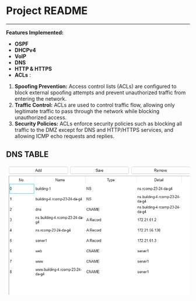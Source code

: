 # Project README

---



**Features Implemented:**

- **OSPF**
- **DHCPv4**
- **VoIP**
- **DNS**
- **HTTP & HTTPS**
- **ACLs** :

1. **Spoofing Prevention:** Access control lists (ACLs) are configured to block external spoofing attempts and prevent unauthorized traffic from entering the network.
2. **Traffic Control:** ACLs are used to control traffic flow, allowing only legitimate traffic to pass through the network while blocking unauthorized access.
3. **Security Policies:** ACLs enforce security policies such as blocking all traffic to the DMZ except for DNS and HTTP/HTTPS services, and allowing ICMP echo requests and replies.

## DNS TABLE

![dns-table.png](dns-table.png)